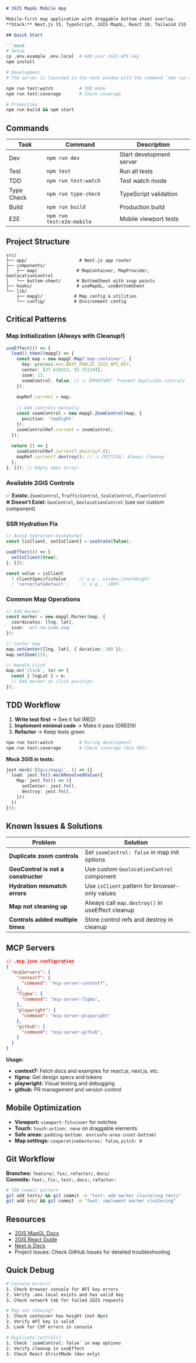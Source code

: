 ```markdown
# 2GIS MapGL Mobile App

Mobile-first map application with draggable bottom sheet overlay.
**Stack:** Next.js 15, TypeScript, 2GIS MapGL, React 19, Tailwind CSS

## Quick Start

```bash
# Setup
cp .env.example .env.local  # Add your 2GIS API key
npm install

# Development
# The server is launched in the next window with the command `npm run dev` you can always access it on port :3000    

npm run test:watch          # TDD mode
npm run test:coverage       # Check coverage

# Production
npm run build && npm start
```


## Commands

| Task | Command | Description |
|------|---------|-------------|
| Dev | `npm run dev` | Start development server |
| Test | `npm test` | Run all tests |
| TDD | `npm run test:watch` | Test watch mode |
| Type Check | `npm run type-check` | TypeScript validation |
| Build | `npm run build` | Production build |
| E2E | `npm run test:e2e:mobile` | Mobile viewport tests |

## Project Structure

```
src/
├── app/                    # Next.js app router
├── components/
│   ├── map/               # MapContainer, MapProvider, GeolocationControl
│   └── bottom-sheet/      # BottomSheet with snap points
├── hooks/                 # useMapGL, useBottomSheet
└── lib/
    ├── mapgl/            # Map config & utilities
    └── config/           # Environment config
```

## Critical Patterns

### Map Initialization (Always with Cleanup!)

```typescript
useEffect(() => {
  load().then((mapgl) => {
    const map = new mapgl.Map('map-container', {
      key: process.env.NEXT_PUBLIC_2GIS_API_KEY,
      center: [37.618423, 55.751244],
      zoom: 13,
      zoomControl: false, // ⚠️ IMPORTANT: Prevent duplicate controls
    });
    
    mapRef.current = map;
    
    // Add controls manually
    const zoomControl = new mapgl.ZoomControl(map, {
      position: 'topRight'
    });
    zoomControlRef.current = zoomControl;
  });
  
  return () => {
    zoomControlRef.current?.destroy?.();
    mapRef.current?.destroy(); // ⚠️ CRITICAL: Always cleanup
  };
}, []); // Empty deps array!
```

### Available 2GIS Controls

✅ **Exists:** `ZoomControl`, `TrafficControl`, `ScaleControl`, `FloorControl`  
❌ **Doesn't Exist:** `GeoControl`, `GeolocationControl` (use our custom component)

### SSR Hydration Fix

```typescript
// Avoid hydration mismatches
const [isClient, setIsClient] = useState(false);

useEffect(() => {
  setIsClient(true);
}, []);

const value = isClient 
  ? clientSpecificValue     // e.g., window.innerHeight
  : 'serverSafeDefault';     // e.g., '100%'
```

### Common Map Operations

```typescript
// Add marker
const marker = new mapgl.Marker(map, {
  coordinates: [lng, lat],
  icon: 'url-to-icon.svg'
});

// Center map
map.setCenter([lng, lat], { duration: 300 });
map.setZoom(15);

// Handle click
map.on('click', (e) => {
  const { lngLat } = e;
  // Add marker at click position
});
```

## TDD Workflow

1. **Write test first** → See it fail (RED)
2. **Implement minimal code** → Make it pass (GREEN)  
3. **Refactor** → Keep tests green

```bash
npm run test:watch          # During development
npm run test:coverage       # Check coverage (min 80%)
```

**Mock 2GIS in tests:**
```typescript
jest.mock('@2gis/mapgl', () => ({
  load: jest.fn().mockResolvedValue({
    Map: jest.fn(() => ({
      setCenter: jest.fn(),
      destroy: jest.fn(),
    }))
  })
}));
```

## Known Issues & Solutions

| Problem | Solution |
|---------|----------|
| **Duplicate zoom controls** | Set `zoomControl: false` in map init options |
| **GeoControl is not a constructor** | Use custom `GeolocationControl` component |
| **Hydration mismatch errors** | Use `isClient` pattern for browser-only values |
| **Map not cleaning up** | Always call `map.destroy()` in useEffect cleanup |
| **Controls added multiple times** | Store control refs and destroy in cleanup |

## MCP Servers

```json
// .mcp.json configuration
{
  "mcpServers": {
    "context7": {
      "command": "mcp-server-context7",
    },
    "figma": {
      "command": "mcp-server-figma",
    },
    "playwright": {
      "command": "mcp-server-playwright"
    },
    "github": {
      "command": "mcp-server-github",
    }
  }
}
```

**Usage:**
- **context7:** Fetch docs and examples for react.js, next.js, etc.
- **figma:** Get design specs and tokens
- **playwright:** Visual testing and debugging
- **github:** PR management and version control

## Mobile Optimization

- **Viewport:** `viewport-fit=cover` for notches
- **Touch:** `touch-action: none` on draggable elements
- **Safe areas:** `padding-bottom: env(safe-area-inset-bottom)`
- **Map settings:** `cooperativeGestures: false`, `pitch: 0`

## Git Workflow

**Branches:** `feature/`, `fix/`, `refactor/`, `docs/`  
**Commits:** `feat:`, `fix:`, `test:`, `docs:`, `refactor:`

```bash
# TDD commit pattern
git add tests/ && git commit -m "test: add marker clustering tests"
git add src/ && git commit -m "feat: implement marker clustering"
```

## Resources

- [2GIS MapGL Docs](https://docs.2gis.com/en/mapgl)
- [2GIS React Guide](https://docs.2gis.com/ru/mapgl/start/react)
- [Next.js Docs](https://nextjs.org/docs)
- Project Issues: Check GitHub Issues for detailed troubleshooting

## Quick Debug

```bash
# Console errors?
1. Check browser console for API key errors
2. Verify .env.local exists and has valid key
3. Check network tab for failed 2GIS requests

# Map not showing?
1. Check container has height (not 0px)
2. Verify API key is valid
3. Look for CSP errors in console

# Duplicate controls?
1. Check `zoomControl: false` in map options
2. Verify cleanup in useEffect
3. Check React StrictMode (dev only)
```
```